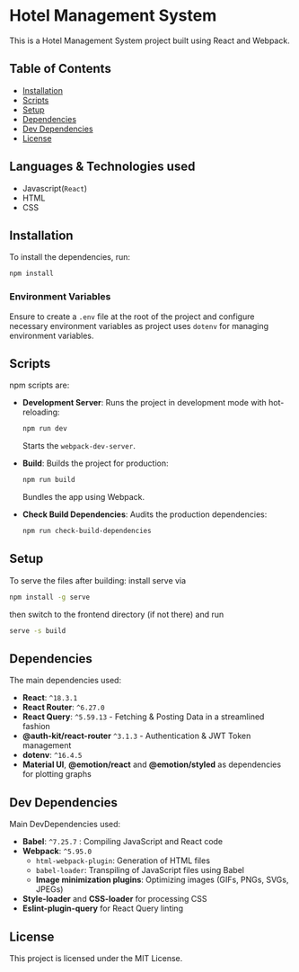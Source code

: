
# Hotel Management System

This is a Hotel Management System project built using React and Webpack.

## Table of Contents
- [Installation](#installation)
- [Scripts](#scripts)
- [Setup](#setup)
- [Dependencies](#dependencies)
- [Dev Dependencies](#dev-dependencies)
- [License](#license)


## Languages & Technologies used
- Javascript(`React`)
- HTML
- CSS

## Installation

To install the dependencies, run:

```bash
npm install
```

### Environment Variables
Ensure to create a `.env` file at the root of the project and configure necessary environment variables as project uses `dotenv` for managing environment variables.

## Scripts

npm scripts are:

- **Development Server**: Runs the project in development mode with hot-reloading:
  ```bash
  npm run dev
  ```
  Starts the `webpack-dev-server`.

- **Build**: Builds the project for production:
  ```bash
  npm run build
  ```
  Bundles the app using Webpack.

- **Check Build Dependencies**: Audits the production dependencies:
  ```bash
  npm run check-build-dependencies
  ```

## Setup
To serve the files after building:
install serve via
  ```bash
  npm install -g serve
  ```
then switch to the frontend directory (if not there) and run 
  ```bash
  serve -s build
  ```
## Dependencies

The main dependencies used:

- **React**: `^18.3.1`
- **React Router**: `^6.27.0`
- **React Query**: `^5.59.13` - Fetching & Posting Data in a streamlined fashion
- **@auth-kit/react-router** `^3.1.3` - Authentication & JWT Token management
- **dotenv**: `^16.4.5`
- **Material UI**, **@emotion/react** and **@emotion/styled** as dependencies for plotting graphs 


## Dev Dependencies

Main DevDependencies used:

- **Babel**: `^7.25.7` : Compiling JavaScript and React code
- **Webpack**: `^5.95.0`
  - `html-webpack-plugin`: Generation of HTML files
  - `babel-loader`: Transpiling of JavaScript files using Babel
  - **Image minimization plugins**: Optimizing images (GIFs, PNGs, SVGs, JPEGs)
- **Style-loader** and **CSS-loader** for processing CSS
- **Eslint-plugin-query** for React Query linting

## License

This project is licensed under the MIT License.
